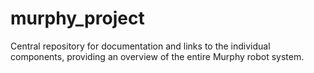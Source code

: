 # murphy_project
Central repository for documentation and links to the individual components, providing an overview of the entire Murphy robot system.
